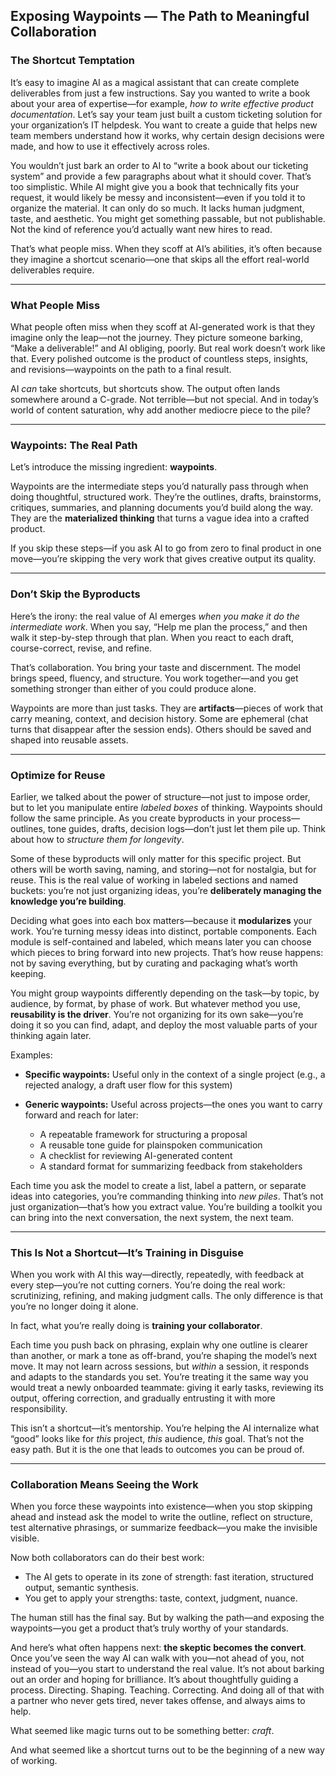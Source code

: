 ## Exposing Waypoints — The Path to Meaningful Collaboration

### The Shortcut Temptation

It’s easy to imagine AI as a magical assistant that can create complete deliverables from just a few instructions. Say you wanted to write a book about your area of expertise—for example, *how to write effective product documentation*. Let’s say your team just built a custom ticketing solution for your organization’s IT helpdesk. You want to create a guide that helps new team members understand how it works, why certain design decisions were made, and how to use it effectively across roles.

You wouldn’t just bark an order to AI to “write a book about our ticketing system” and provide a few paragraphs about what it should cover. That’s too simplistic. While AI might give you a book that technically fits your request, it would likely be messy and inconsistent—even if you told it to organize the material. It can only do so much. It lacks human judgment, taste, and aesthetic. You might get something passable, but not publishable. Not the kind of reference you’d actually want new hires to read.

That’s what people miss. When they scoff at AI’s abilities, it’s often because they imagine a shortcut scenario—one that skips all the effort real-world deliverables require.

---

### What People Miss

What people often miss when they scoff at AI-generated work is that they imagine only the leap—not the journey. They picture someone barking, “Make a deliverable!” and AI obliging, poorly. But real work doesn’t work like that. Every polished outcome is the product of countless steps, insights, and revisions—waypoints on the path to a final result.

AI *can* take shortcuts, but shortcuts show. The output often lands somewhere around a C-grade. Not terrible—but not special. And in today’s world of content saturation, why add another mediocre piece to the pile?

---

### Waypoints: The Real Path

Let’s introduce the missing ingredient: **waypoints**.

Waypoints are the intermediate steps you’d naturally pass through when doing thoughtful, structured work. They’re the outlines, drafts, brainstorms, critiques, summaries, and planning documents you’d build along the way. They are the **materialized thinking** that turns a vague idea into a crafted product.

If you skip these steps—if you ask AI to go from zero to final product in one move—you’re skipping the very work that gives creative output its quality.

---

### Don’t Skip the Byproducts

Here’s the irony: the real value of AI emerges *when you make it do the intermediate work*. When you say, “Help me plan the process,” and then walk it step-by-step through that plan. When you react to each draft, course-correct, revise, and refine.

That’s collaboration. You bring your taste and discernment. The model brings speed, fluency, and structure. You work together—and you get something stronger than either of you could produce alone.

Waypoints are more than just tasks. They are **artifacts**—pieces of work that carry meaning, context, and decision history. Some are ephemeral (chat turns that disappear after the session ends). Others should be saved and shaped into reusable assets.

---

### Optimize for Reuse

Earlier, we talked about the power of structure—not just to impose order, but to let you manipulate entire *labeled boxes* of thinking. Waypoints should follow the same principle. As you create byproducts in your process—outlines, tone guides, drafts, decision logs—don’t just let them pile up. Think about how to *structure them for longevity*.

Some of these byproducts will only matter for this specific project. But others will be worth saving, naming, and storing—not for nostalgia, but for reuse. This is the real value of working in labeled sections and named buckets: you’re not just organizing ideas, you’re **deliberately managing the knowledge you’re building**.

Deciding what goes into each box matters—because it **modularizes** your work. You’re turning messy ideas into distinct, portable components. Each module is self-contained and labeled, which means later you can choose which pieces to bring forward into new projects. That’s how reuse happens: not by saving everything, but by curating and packaging what’s worth keeping.

You might group waypoints differently depending on the task—by topic, by audience, by format, by phase of work. But whatever method you use, **reusability is the driver**. You’re not organizing for its own sake—you’re doing it so you can find, adapt, and deploy the most valuable parts of your thinking again later.

Examples:

* **Specific waypoints:** Useful only in the context of a single project
  (e.g., a rejected analogy, a draft user flow for this system)
* **Generic waypoints:** Useful across projects—the ones you want to carry forward and reach for later:

  * A repeatable framework for structuring a proposal
  * A reusable tone guide for plainspoken communication
  * A checklist for reviewing AI-generated content
  * A standard format for summarizing feedback from stakeholders

Each time you ask the model to create a list, label a pattern, or separate ideas into categories, you’re commanding thinking into *new piles*. That’s not just organization—that’s how you extract value. You’re building a toolkit you can bring into the next conversation, the next system, the next team.

---

### This Is Not a Shortcut—It’s Training in Disguise

When you work with AI this way—directly, repeatedly, with feedback at every step—you’re not cutting corners. You’re doing the real work: scrutinizing, refining, and making judgment calls. The only difference is that you’re no longer doing it alone.

In fact, what you’re really doing is **training your collaborator**.

Each time you push back on phrasing, explain why one outline is clearer than another, or mark a tone as off-brand, you’re shaping the model’s next move. It may not learn across sessions, but *within* a session, it responds and adapts to the standards you set. You’re treating it the same way you would treat a newly onboarded teammate: giving it early tasks, reviewing its output, offering correction, and gradually entrusting it with more responsibility.

This isn’t a shortcut—it’s mentorship. You’re helping the AI internalize what “good” looks like for *this* project, *this* audience, *this* goal. That’s not the easy path. But it is the one that leads to outcomes you can be proud of.

---

### Collaboration Means Seeing the Work

When you force these waypoints into existence—when you stop skipping ahead and instead ask the model to write the outline, reflect on structure, test alternative phrasings, or summarize feedback—you make the invisible visible.

Now both collaborators can do their best work:

* The AI gets to operate in its zone of strength: fast iteration, structured output, semantic synthesis.
* You get to apply your strengths: taste, context, judgment, nuance.

The human still has the final say. But by walking the path—and exposing the waypoints—you get a product that’s truly worthy of your standards.

And here’s what often happens next: **the skeptic becomes the convert**. Once you’ve seen the way AI can walk with you—not ahead of you, not instead of you—you start to understand the real value. It’s not about barking out an order and hoping for brilliance. It’s about thoughtfully guiding a process. Directing. Shaping. Teaching. Correcting. And doing all of that with a partner who never gets tired, never takes offense, and always aims to help.

What seemed like magic turns out to be something better: *craft*.

And what seemed like a shortcut turns out to be the beginning of a new way of working.
